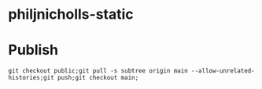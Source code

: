 # philjnicholls-static

# Publish

`git checkout public;git pull -s subtree origin main --allow-unrelated-histories;git push;git checkout main;`
